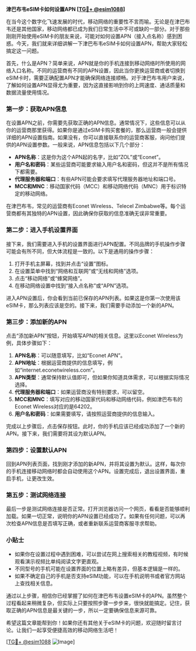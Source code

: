 **津巴布韦eSIM卡如何设置APN [[TG💪+ @esim1088](https://t.me/s/esim1088)]**

在当今这个数字化飞速发展的时代，移动网络的重要性不言而喻。无论是在津巴布韦还是其他国家，移动网络都已成为我们日常生活中不可或缺的一部分。对于那些刚刚开始使用eSIM卡的朋友来说，可能对如何设置APN（接入点名称）感到困惑。今天，我们就来详细讲解一下津巴布韦eSIM卡如何设置APN，帮助大家轻松搞定这一问题。

首先，什么是APN？简单来说，APN就是你的手机连接到移动网络时所使用的网络入口名称。不同的运营商有不同的APN设置，因此当你更换运营商或者切换到eSIM卡时，需要正确配置APN才能确保网络连接顺畅。对于津巴布韦用户来说，了解如何设置APN显得尤为重要，因为这直接影响到你的上网速度、通话质量和数据流量使用情况。

### 第一步：获取APN信息

在设置APN之前，你需要先获取正确的APN信息。通常情况下，这些信息可以从你的运营商那里获得。如果你是通过eSIM卡购买套餐的，那么运营商一般会提供详细的APN设置指南。如果没有，你可以直接联系你的运营商客服，询问他们提供的APN设置参数。一般来说，APN信息包括以下几个部分：

- **APN名称**：这是你为这个APN起的名字，比如“ZOL”或“Econet”。
- **用户名和密码**：某些运营商可能要求输入用户名和密码，但这并不是所有情况下都需要。
- **代理服务器和端口**：有些APN可能会要求填写代理服务器地址和端口号。
- **MCC和MNC**：移动国家代码（MCC）和移动网络代码（MNC）用于标识特定的移动网络。

在津巴布韦，常见的运营商有Econet Wireless、Telecel Zimbabwe等。每个运营商都有其独特的APN设置，因此确保你获取的信息准确无误非常重要。

### 第二步：进入手机设置界面

接下来，我们需要进入手机的设置界面进行APN配置。不同品牌的手机操作步骤可能会有所不同，但大体流程是一致的。以下是通用的操作步骤：

1. 打开手机主屏幕，找到并点击“设置”图标。
2. 在设置菜单中找到“网络和互联网”或“无线和网络”选项。
3. 点击“移动网络”或“蜂窝网络”。
4. 在移动网络设置中找到“接入点名称”或“APN”选项。

进入APN设置后，你会看到当前已保存的APN列表。如果这是你第一次使用该eSIM卡，那么列表应该是空的。接下来，我们需要手动添加一个新的APN。

### 第三步：添加新的APN

点击“添加新APN”按钮，开始填写APN的相关信息。这里以Econet Wireless为例，具体步骤如下：

1. **APN名称**：可以随意填写，比如“Econet APN”。
2. **APN地址**：根据运营商提供的信息填写，例如“internet.econetwireless.com”。
3. **APN类型**：通常保持默认值即可，但如果你知道具体需求，可以根据实际情况选择。
4. **代理服务器和端口**：如果运营商没有特别要求，可以留空。
5. **MCC和MNC**：填写对应的移动国家代码和移动网络代码，例如津巴布韦的Econet Wireless对应的是64202。
6. **用户名和密码**：如果需要填写，请按照运营商提供的信息输入。

完成以上步骤后，点击保存按钮。此时，你的手机应该已经成功添加了一个新的APN。接下来，我们需要将其设为默认APN。

### 第四步：设置默认APN

回到APN列表页面，找到刚才添加的新APN，并将其设置为默认。这样，每次你的手机连接移动网络时都会自动使用这个APN。设置完成后，退出设置界面，重启手机，让更改生效。

### 第五步：测试网络连接

最后一步是测试网络连接是否正常。打开浏览器访问一个网页，看看是否能够顺利加载。如果一切正常，说明你的APN设置已经成功了。如果有任何问题，可以再次检查APN信息是否填写正确，或者重新联系运营商客服寻求帮助。

### 小贴士

- 如果你在设置过程中遇到困难，可以尝试在网上搜索相关的教程视频，有时候观看演示视频比单纯阅读文字更直观。
- 不同型号的手机可能在设置界面的位置上略有差异，但基本逻辑是一样的。
- 如果不确定自己的手机是否支持eSIM功能，可以在手机说明书或者官方网站上查找相关信息。

通过以上步骤，相信你已经掌握了如何在津巴布韦设置eSIM卡的APN。虽然整个过程看起来稍微复杂，但实际上只要按照步骤一步步来，很快就能搞定。记住，获取正确的APN信息是最关键的一步，所以一定要确保信息来源可靠。

希望这篇文章能帮到你！如果你还有其他关于eSIM卡的问题，欢迎随时留言讨论。让我们一起享受便捷高效的移动网络生活吧！

[[TG💪+ @esim1088](https://t.me/s/esim1088) ![Image](https://i.postimg.cc/4NQfJmqS/Snipaste-2025-05-13-00-14-12.png)]